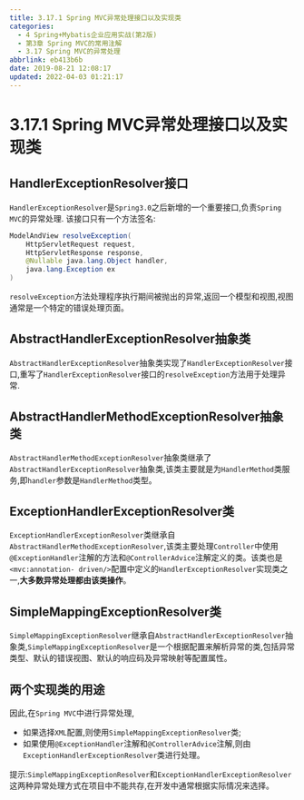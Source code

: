 ```yaml
---
title: 3.17.1 Spring MVC异常处理接口以及实现类
categories: 
  - 4 Spring+Mybatis企业应用实战(第2版)
  - 第3章 Spring MVC的常用注解
  - 3.17 Spring MVC的异常处理
abbrlink: eb413b6b
date: 2019-08-21 12:08:17
updated: 2022-04-03 01:21:17
---
```

# 3.17.1 Spring MVC异常处理接口以及实现类
## HandlerExceptionResolver接口
`HandlerExceptionResolver`是`Spring3.0`之后新增的一个重要接口,负责`Spring MVC`的异常处理.
该接口只有一个方法签名:
```java
ModelAndView resolveException(
    HttpServletRequest request,
    HttpServletResponse response,
    @Nullable java.lang.Object handler,
    java.lang.Exception ex
)
```
`resolveException`方法处理程序执行期间被抛出的异常,返回一个模型和视图,视图通常是一个特定的错误处理页面。
## AbstractHandlerExceptionResolver抽象类
`AbstractHandlerExceptionResolver`抽象类实现了`HandlerExceptionResolver`接口,重写了`HandlerExceptionResolver`接口的`resolveException`方法用于处理异常.
## AbstractHandlerMethodExceptionResolver抽象类
`AbstractHandlerMethodExceptionResolver`抽象类继承了`AbstractHandlerExceptionResolver`抽象类,该类主要就是为`HandlerMethod`类服务,即`handler`参数是`HandlerMethod`类型。
## ExceptionHandlerExceptionResolver类
`ExceptionHandlerExceptionResolver`类继承自`AbstractHandlerMethodExceptionResolver`,该类主要处理`Controller`中使用`@ExceptionHandler`注解的方法和`@ControllerAdvice`注解定义的类。该类也是`<mvc:annotation- driven/>`配置中定义的`HandlerExceptionResolver`实现类之一,**大多数异常处理都由该类操作**。
## SimpleMappingExceptionResolver类
`SimpleMappingExceptionResolver`继承自`AbstractHandlerExceptionResolver`抽象类,`SimpleMappingExceptionResolver`是一个根据配置来解析异常的类,包括异常类型、默认的错误视图、默认的响应码及异常映射等配置属性。

## 两个实现类的用途
因此,在`Spring MVC`中进行异常处理,
- 如果选择`XML`配置,则使用`SimpleMappingExceptionResolver`类;
- 如果使用`@ExceptionHandler`注解和`@ControllerAdvice`注解,则由`ExceptionHandlerExceptionResolver`类进行处理。

提示:`SimpleMappingExceptionResolver`和`ExceptionHandlerExceptionResolver`这两种异常处理方式在项目中不能共存,在开发中通常根据实际情况来选择。
